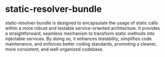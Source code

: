 # static-resolver-bundle
static-resolver-bundle is designed to encapsulate the usage of static calls within a more robust and testable service-oriented architecture.
It provides a straightforward, seamless mechanism to transform static methods into injectable services. 
By doing so, it enhances testability, simplifies code maintenance, and enforces better coding standards, promoting a cleaner, more consistent, and well-organized codebase.
